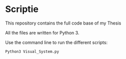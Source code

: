 # Scriptie
This repository contains the full code base of my Thesis

All the files are written for Python 3.

Use the command line to run the different scripts:

`Python3 Visual_System.py`
